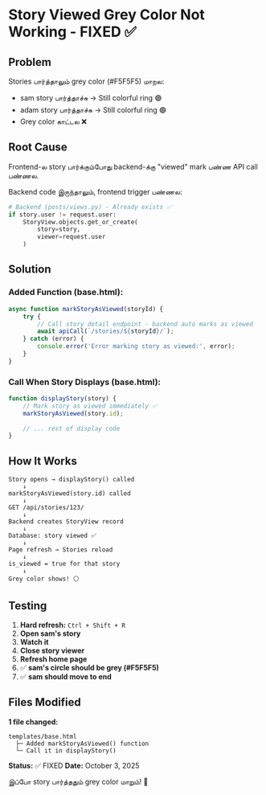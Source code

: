 # Story Viewed Grey Color Not Working - FIXED ✅

## Problem

Stories பார்த்தாலும் grey color (#F5F5F5) மாறல:
- sam story பார்த்தாச்சு → Still colorful ring 🟣
- adam story பார்த்தாச்சு → Still colorful ring 🟣
- Grey color காட்டல ❌

## Root Cause

Frontend-ல story பார்க்கும்போது backend-க்கு "viewed" mark பண்ண API call பண்ணல.

Backend code இருந்தாலும், frontend trigger பண்ணல:
```python
# Backend (posts/views.py) - Already exists ✅
if story.user != request.user:
    StoryView.objects.get_or_create(
        story=story,
        viewer=request.user
    )
```

## Solution

### Added Function (base.html):
```javascript
async function markStoryAsViewed(storyId) {
    try {
        // Call story detail endpoint - backend auto marks as viewed
        await apiCall(`/stories/${storyId}/`);
    } catch (error) {
        console.error('Error marking story as viewed:', error);
    }
}
```

### Call When Story Displays (base.html):
```javascript
function displayStory(story) {
    // Mark story as viewed immediately ✅
    markStoryAsViewed(story.id);
    
    // ... rest of display code
}
```

## How It Works

```
Story opens → displayStory() called
    ↓
markStoryAsViewed(story.id) called
    ↓
GET /api/stories/123/
    ↓
Backend creates StoryView record
    ↓
Database: story viewed ✅
    ↓
Page refresh → Stories reload
    ↓
is_viewed = true for that story
    ↓
Grey color shows! ⚪
```

## Testing

1. **Hard refresh:** `Ctrl + Shift + R`
2. **Open sam's story**
3. **Watch it**
4. **Close story viewer**
5. **Refresh home page**
6. ✅ **sam's circle should be grey (#F5F5F5)**
7. ✅ **sam should move to end**

## Files Modified

**1 file changed:**
```
templates/base.html
  ├─ Added markStoryAsViewed() function
  └─ Call it in displayStory()
```

**Status:** ✅ FIXED
**Date:** October 3, 2025

இப்போ story பார்த்ததும் grey color மாறும்! 🎉

